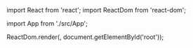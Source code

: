 import React from 'react';
import ReactDom from 'react-dom';

import App  from './src/App';

ReactDom.render(<App />, document.getElementById('root'));
